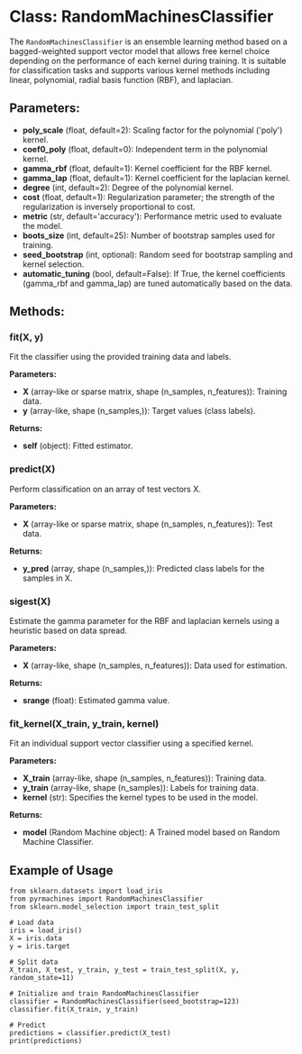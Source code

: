 # Class: RandomMachinesClassifier

The `RandomMachinesClassifier` is an ensemble learning method based on a bagged-weighted support vector model that allows free kernel choice depending on the performance of each kernel during training. It is suitable for classification tasks and supports various kernel methods including linear, polynomial, radial basis function (RBF), and laplacian.

## Parameters:
- **poly_scale** (float, default=2): Scaling factor for the polynomial ('poly') kernel.
- **coef0_poly** (float, default=0): Independent term in the polynomial kernel.
- **gamma_rbf** (float, default=1): Kernel coefficient for the RBF kernel.
- **gamma_lap** (float, default=1): Kernel coefficient for the laplacian kernel.
- **degree** (int, default=2): Degree of the polynomial kernel.
- **cost** (float, default=1): Regularization parameter; the strength of the regularization is inversely proportional to cost.
- **metric** (str, default='accuracy'): Performance metric used to evaluate the model.
- **boots_size** (int, default=25): Number of bootstrap samples used for training.
- **seed_bootstrap** (int, optional): Random seed for bootstrap sampling and kernel selection.
- **automatic_tuning** (bool, default=False): If True, the kernel coefficients (gamma_rbf and gamma_lap) are tuned automatically based on the data.

## Methods:

### fit(X, y)
Fit the classifier using the provided training data and labels.

**Parameters:**
- **X** (array-like or sparse matrix, shape (n_samples, n_features)): Training data.
- **y** (array-like, shape (n_samples,)): Target values (class labels).

**Returns:**
- **self** (object): Fitted estimator.

### predict(X)
Perform classification on an array of test vectors X.

**Parameters:**
- **X** (array-like or sparse matrix, shape (n_samples, n_features)): Test data.

**Returns:**
- **y_pred** (array, shape (n_samples,)): Predicted class labels for the samples in X.

### sigest(X)
Estimate the gamma parameter for the RBF and laplacian kernels using a heuristic based on data spread.

**Parameters:**
- **X** (array-like, shape (n_samples, n_features)): Data used for estimation.

**Returns:**
- **srange** (float): Estimated gamma value.

### fit_kernel(X_train, y_train, kernel)
Fit an individual support vector classifier using a specified kernel.

**Parameters:**
- **X_train** (array-like, shape (n_samples, n_features)): Training data.
- **y_train** (array-like, shape (n_samples)): Labels for training data.
- **kernel** (str): Specifies the kernel types to be used in the model.

**Returns:**
- **model** (Random Machine object): A Trained model based on Random Machine Classifier.

## Example of Usage

```
from sklearn.datasets import load_iris
from pyrmachines import RandomMachinesClassifier
from sklearn.model_selection import train_test_split

# Load data
iris = load_iris()
X = iris.data
y = iris.target

# Split data
X_train, X_test, y_train, y_test = train_test_split(X, y, random_state=11)

# Initialize and train RandomMachinesClassifier
classifier = RandomMachinesClassifier(seed_bootstrap=123)
classifier.fit(X_train, y_train)

# Predict
predictions = classifier.predict(X_test)
print(predictions)
```

